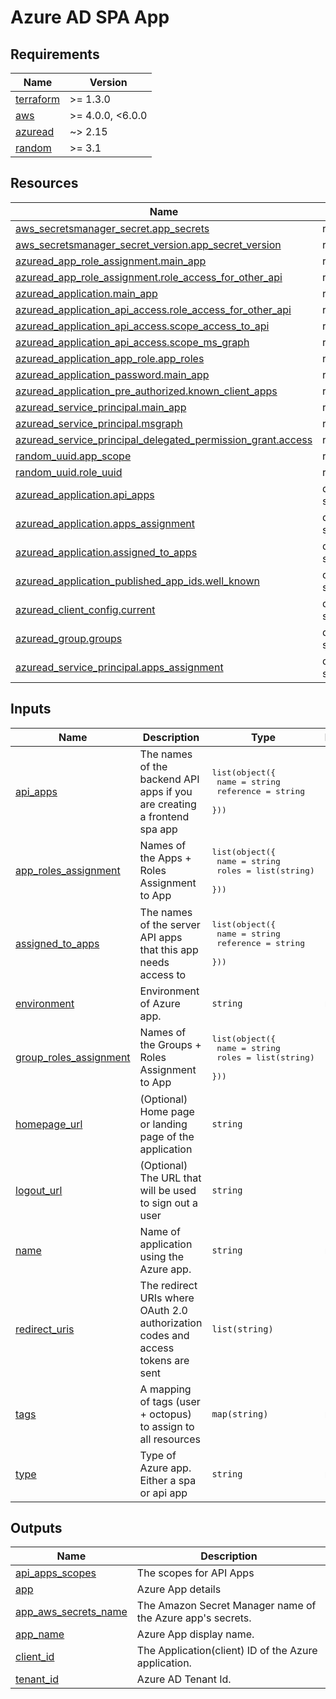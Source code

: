 # Azure AD SPA App

<!-- markdownlint-disable MD033 MD013 MD041 -->

<!-- BEGINNING OF PRE-COMMIT-TERRAFORM DOCS HOOK -->
## Requirements

| Name | Version |
|------|---------|
| <a name="requirement_terraform"></a> [terraform](#requirement\_terraform) | >= 1.3.0 |
| <a name="requirement_aws"></a> [aws](#requirement\_aws) | >= 4.0.0, <6.0.0 |
| <a name="requirement_azuread"></a> [azuread](#requirement\_azuread) | ~> 2.15 |
| <a name="requirement_random"></a> [random](#requirement\_random) | >= 3.1 |

## Resources

| Name | Type |
|------|------|
| [aws_secretsmanager_secret.app_secrets](https://registry.terraform.io/providers/hashicorp/aws/latest/docs/resources/secretsmanager_secret) | resource |
| [aws_secretsmanager_secret_version.app_secret_version](https://registry.terraform.io/providers/hashicorp/aws/latest/docs/resources/secretsmanager_secret_version) | resource |
| [azuread_app_role_assignment.main_app](https://registry.terraform.io/providers/hashicorp/azuread/latest/docs/resources/app_role_assignment) | resource |
| [azuread_app_role_assignment.role_access_for_other_api](https://registry.terraform.io/providers/hashicorp/azuread/latest/docs/resources/app_role_assignment) | resource |
| [azuread_application.main_app](https://registry.terraform.io/providers/hashicorp/azuread/latest/docs/resources/application) | resource |
| [azuread_application_api_access.role_access_for_other_api](https://registry.terraform.io/providers/hashicorp/azuread/latest/docs/resources/application_api_access) | resource |
| [azuread_application_api_access.scope_access_to_api](https://registry.terraform.io/providers/hashicorp/azuread/latest/docs/resources/application_api_access) | resource |
| [azuread_application_api_access.scope_ms_graph](https://registry.terraform.io/providers/hashicorp/azuread/latest/docs/resources/application_api_access) | resource |
| [azuread_application_app_role.app_roles](https://registry.terraform.io/providers/hashicorp/azuread/latest/docs/resources/application_app_role) | resource |
| [azuread_application_password.main_app](https://registry.terraform.io/providers/hashicorp/azuread/latest/docs/resources/application_password) | resource |
| [azuread_application_pre_authorized.known_client_apps](https://registry.terraform.io/providers/hashicorp/azuread/latest/docs/resources/application_pre_authorized) | resource |
| [azuread_service_principal.main_app](https://registry.terraform.io/providers/hashicorp/azuread/latest/docs/resources/service_principal) | resource |
| [azuread_service_principal.msgraph](https://registry.terraform.io/providers/hashicorp/azuread/latest/docs/resources/service_principal) | resource |
| [azuread_service_principal_delegated_permission_grant.access](https://registry.terraform.io/providers/hashicorp/azuread/latest/docs/resources/service_principal_delegated_permission_grant) | resource |
| [random_uuid.app_scope](https://registry.terraform.io/providers/hashicorp/random/latest/docs/resources/uuid) | resource |
| [random_uuid.role_uuid](https://registry.terraform.io/providers/hashicorp/random/latest/docs/resources/uuid) | resource |
| [azuread_application.api_apps](https://registry.terraform.io/providers/hashicorp/azuread/latest/docs/data-sources/application) | data source |
| [azuread_application.apps_assignment](https://registry.terraform.io/providers/hashicorp/azuread/latest/docs/data-sources/application) | data source |
| [azuread_application.assigned_to_apps](https://registry.terraform.io/providers/hashicorp/azuread/latest/docs/data-sources/application) | data source |
| [azuread_application_published_app_ids.well_known](https://registry.terraform.io/providers/hashicorp/azuread/latest/docs/data-sources/application_published_app_ids) | data source |
| [azuread_client_config.current](https://registry.terraform.io/providers/hashicorp/azuread/latest/docs/data-sources/client_config) | data source |
| [azuread_group.groups](https://registry.terraform.io/providers/hashicorp/azuread/latest/docs/data-sources/group) | data source |
| [azuread_service_principal.apps_assignment](https://registry.terraform.io/providers/hashicorp/azuread/latest/docs/data-sources/service_principal) | data source |

## Inputs

| Name | Description | Type | Default | Required |
|------|-------------|------|---------|:--------:|
| <a name="input_api_apps"></a> [api\_apps](#input\_api\_apps) | The names of the backend API apps if you are creating a frontend spa app | <pre>list(object({<br>    name      = string<br>    reference = string<br>  }))</pre> | `[]` | no |
| <a name="input_app_roles_assignment"></a> [app\_roles\_assignment](#input\_app\_roles\_assignment) | Names of the Apps + Roles Assignment to App | <pre>list(object({<br>    name  = string<br>    roles = list(string)<br>  }))</pre> | `[]` | no |
| <a name="input_assigned_to_apps"></a> [assigned\_to\_apps](#input\_assigned\_to\_apps) | The names of the server API apps that this app needs access to | <pre>list(object({<br>    name      = string<br>    reference = string<br>  }))</pre> | `[]` | no |
| <a name="input_environment"></a> [environment](#input\_environment) | Environment of Azure app. | `string` | n/a | yes |
| <a name="input_group_roles_assignment"></a> [group\_roles\_assignment](#input\_group\_roles\_assignment) | Names of the Groups + Roles Assignment to App | <pre>list(object({<br>    name  = string<br>    roles = list(string)<br>  }))</pre> | `[]` | no |
| <a name="input_homepage_url"></a> [homepage\_url](#input\_homepage\_url) | (Optional) Home page or landing page of the application | `string` | `null` | no |
| <a name="input_logout_url"></a> [logout\_url](#input\_logout\_url) | (Optional) The URL that will be used to sign out a user | `string` | `null` | no |
| <a name="input_name"></a> [name](#input\_name) | Name of application using the Azure app. | `string` | n/a | yes |
| <a name="input_redirect_uris"></a> [redirect\_uris](#input\_redirect\_uris) | The redirect URIs where OAuth 2.0 authorization codes and access tokens are sent | `list(string)` | `[]` | no |
| <a name="input_tags"></a> [tags](#input\_tags) | A mapping of tags (user + octopus) to assign to all resources | `map(string)` | n/a | yes |
| <a name="input_type"></a> [type](#input\_type) | Type of Azure app. Either a spa or api app | `string` | n/a | yes |

## Outputs

| Name | Description |
|------|-------------|
| <a name="output_api_apps_scopes"></a> [api\_apps\_scopes](#output\_api\_apps\_scopes) | The scopes for API Apps |
| <a name="output_app"></a> [app](#output\_app) | Azure App details |
| <a name="output_app_aws_secrets_name"></a> [app\_aws\_secrets\_name](#output\_app\_aws\_secrets\_name) | The Amazon Secret Manager name of the Azure app's secrets. |
| <a name="output_app_name"></a> [app\_name](#output\_app\_name) | Azure App display name. |
| <a name="output_client_id"></a> [client\_id](#output\_client\_id) | The Application(client) ID of the Azure application. |
| <a name="output_tenant_id"></a> [tenant\_id](#output\_tenant\_id) | Azure AD Tenant Id. |
<!-- END OF PRE-COMMIT-TERRAFORM DOCS HOOK -->
